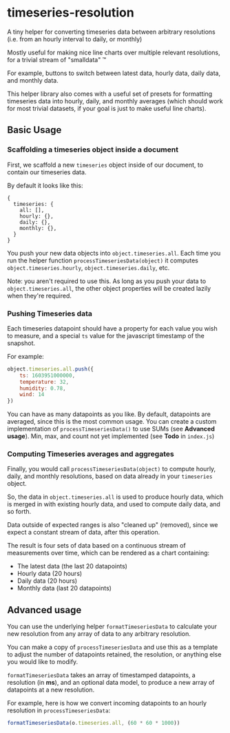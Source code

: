 # timeseries-resolution
A tiny helper for converting timeseries data between arbitrary resolutions (i.e. from an hourly interval to daily, or monthly)

Mostly useful for making nice line charts over multiple relevant resolutions, for a trivial stream of "smalldata" ™ 

For example, buttons to switch between latest data, hourly data, daily data, and monthly data.

This helper library also comes with a useful set of presets for formatting timeseries data into hourly, daily, and monthly averages (which should work for most trivial datasets, if your goal is just to make useful line charts). 

## Basic Usage

### Scaffolding a timeseries object inside a document

First, we scaffold a new `timeseries` object inside of our document, to contain our timeseries data.

By default it looks like this:

```
{
  timeseries: {
    all: [],
    hourly: {},
    daily: {},
    monthly: {},
  }
}
```

You push your new data objects into `object.timeseries.all`. Each time you run the helper function `processTimeseriesData(object)` it computes `object.timeseries.hourly`, `object.timeseries.daily`, etc.

Note: you aren't required to use this. As long as you push your data to `object.timeseries.all`, the other object properties will be created lazily when they're required.


### Pushing Timeseries data

Each timeseries datapoint should have a property for each value you wish to measure, and a special `ts` value for the javascript timestamp of the snapshot.

For example:

```js
object.timeseries.all.push({
    ts: 1603951000000,
    temperature: 32,
    humidity: 0.78,
    wind: 14
})
```

You can have as many datapoints as you like. By default, datapoints are averaged, since this is the most common usage. You can create a custom implementation of `processTimeseriesData()` to use SUMs (see **Advanced usage**). Min, max, and count not yet implemented (see **Todo** in `index.js`)


### Computing Timeseries averages and aggregates 

Finally, you would call `processTimeseriesData(object)` to compute hourly, daily, and monthly resolutions, based on data already in your `timeseries` object.

So, the data in `object.timeseries.all` is used to produce hourly data, which is merged in with existing hourly data, and used to compute daily data, and so forth.

Data outside of expected ranges is also "cleaned up" (removed), since we expect a constant stream of data, after this operation.

The result is four sets of data based on a continuous stream of measurements over time, which can be rendered as a chart containing:

* The latest data (the last 20 datapoints)
* Hourly data (20 hours)
* Daily data (20 hours)
* Monthly data (last 20 datapoints)

## Advanced usage

You can use the underlying helper `formatTimeseriesData` to calculate your new resolution from any array of data to any arbitrary resolution.

You can make a copy of `processTimeseriesData` and use this as a template to adjust the number of datapoints retained, the resolution, or anything else you would like to modify.

`formatTimeseriesData` takes an array of timestamped datapoints, a resolution (in **ms**), and an optional data model, to produce a new array of datapoints at a new resolution.

For example, here is how we convert incoming datapoints to an hourly resolution in `processTimeseriesData`:

```js
formatTimeseriesData(o.timeseries.all, (60 * 60 * 1000))
```
